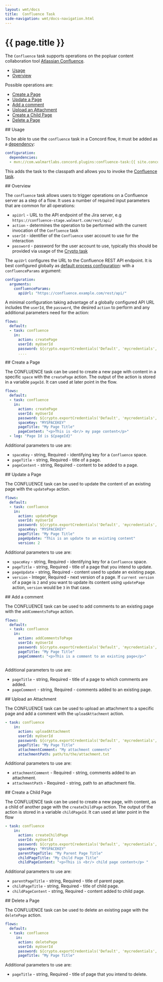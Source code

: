 ```yaml
---
layout: wmt/docs
title:  Confluence Task
side-navigation: wmt/docs-navigation.html
---
```


# {{ page.title }}

The `Confluence` task supports operations on the popluar content collaboration tool
[Atlassian Confluence](https://www.atlassian.com/software/confluence).

- [Usage](#usage)
- [Overview](#overview)

Possible operations are: 

- [Create a Page](#createPage)
- [Update a Page](#updatePage)
- [Add a comment](#addCommentsToPage)
- [Upload an Attachment](#uploadAttachment)
- [Create a Child Page](#createChildPage)
- [Delete a Page](#deletePage)

<a name="usage"/>
## Usage

To be able to use the `confluence` task in a Concord flow, it must be added as a
[dependency](../getting-started/concord-dsl.html#dependencies):

```yaml
configuration:
  dependencies:
  - mvn://com.walmartlabs.concord.plugins:confluence-task:{{ site.concord_plugins_version }}
```

This adds the task to the classpath and allows you to invoke the
[Confluence task](#overview).

<a name="overview"/>
## Overview

The `confluence` task allows users to trigger operations on a Confluence server as a step of
a flow. It uses a number of required input parameters that are common for all
operations:

- `apiUrl` -  URL to the API endpoint of the Jira server, e.g `https://confluence-stage.walmart.com/rest/api/`
- `action` - determines the operation to be performed with the current invocation of the `Confluence` task
- `userId` -  identifier of the `Confluence` user account to use for the interaction
- `password` -  password for the user account to use, typically this should be
provided via usage of the [Crypto task](./crypto.html)

The `apiUrl` configures the URL to the Confluence REST API endpoint. It is best
configured globally as 
[default process configuration](../getting-started/configuration.html#default-process-variable):
with a `confluenceParams` argument:

```yaml
configuration:
  arguments:
    confluenceParams:
      apiUrl: "https://confluence.example.com/rest/api/"
```

A minimal configuration taking advantage of a globally configured API URL
includes the `userId`, the `password`, the desired `action` to perform and any
additional parameters need for the action:

```yaml
flows:
  default:
  - task: confluence
    in:
      action: createPage
      userId: myUserId
      password: ${crypto.exportCredentials('Default', 'mycredentials', null).password}
      ....
```

<a name="createPage"/>
## Create a Page

The CONFLUENCE task can be used to create a new page with content in a specific `space` with the `createPage` action. The output of the action is stored in a variable `pageId`. It
can used at later point in the flow.

```yaml
flows:
  default:
  - task: confluence
    in:
      action: createPage
      userId: myUserId
      password: ${crypto.exportCredentials('Default', 'mycredentials', null).password}
      spaceKey: "MYSPACEKEY"
      pageTitle: "My Page Title"
      pageContent: "<p>This is <br/> my page content</p>"
  - log: "Page Id is ${pageId}"     
```

Additional parameters to use are:

- `spaceKey` - string, Required - identifying key for a `Confluence` space.
- `pageTitle` - string, Required - title of a page.
- `pageContent` - string, Required - content to be added to a page.



<a name="updatePage"/>
## Update a Page

The CONFLUENCE task can be used to update the content of an existing page with the `updatePage` action.

```yaml
flows:
  default:
  - task: confluence
    in:
      action: updatePage
      userId: myUserId
      password: ${crypto.exportCredentials('Default', 'mycredentials', null).password}
      spaceKey: "MYSPACEKEY"
      pageTitle: "My Page Title"
      pageUpdate: "This is an update to an existing content"
      version: 2
```

Additional parameters to use are:

- `spaceKey` - string, Required - identifying key for a `Confluence` space.
- `pageTitle` - string, Required - title of a page that you intend to update.
- `pageUpdate` - string, Required - content used to update an existing page.
- `version` - Integer, Required - next version of a page. If `current version` of a page is `2` and you want to update its content using `updatePage` action, `version` would be `3` in that case.

<a name="addCommentsToPage"/>
## Add a comment

The CONFLUENCE task can be used to add comments to an existing page with the `addCommentsToPage` action.

```yaml
flows:
  default:
  - task: confluence
    in:
      action: addCommentsToPage
      userId: myUserId
      password: ${crypto.exportCredentials('Default', 'mycredentials', null).password}
      pageTitle: "My Page Title"
      pageComment: "<p>This is a comment to an existing page</p>"
      
```

Additional parameters to use are:

- `pageTitle` - string, Required - title of a page to which comments are added.
- `pageComment` - string, Required - comments added to an existing page.

<a name="uploadAttachment"/>
## Upload an Attachment

The CONFLUENCE task can be used to upload an attachment to a specific page and add a comment with the `uploadAttachment` action.

```yaml
- task: confluence
    in:
      action: uploadAttachment
      userId: myUserId
      password: ${crypto.exportCredentials('Default', 'mycredentials', null).password}
      pageTitle: "My Page Title"
      attachmentComment: "My attachment comments"
      attachmentPath: path/to/the/attachment.txt
```

Additional parameters to use are:

- `attachmentComment` - Required - string, comments added to an attachment.
- `attachmentPath` - Required - string, path to an attachment file.

<a name="createChildPage"/>
## Create a Child Page

The CONFLUENCE task can be used to create a new page, with content, as a child of another page with the `createChildPage` action. The output of the action is stored in a variable `childPageId`. It can used at later point in the flow

```yaml
- task: confluence
    in:
      action: createChildPage
      userId: myUserId
      password: ${crypto.exportCredentials('Default', 'mycredentials', null).password}
      spaceKey: "MYSPACEKEY"
      parentPageTitle: "My Parent Page Title"
      childPageTitle: "My Child Page Title"
      childPageContent: "<p>This is <br/> child page content</p> "
```
Additional parameters to use are:

- `parentPageTitle` - string, Required - title of parent page.
- `childPageTitle` - string, Required - title of child page.
- `childPageContent` - string, Required - content added to child page.

<a name="deletePage"/>
## Delete a Page

The CONFLUENCE task can be used to delete an existing page with the `deletePage` action.

```yaml
flows:
  default:
  - task: confluence
     in:
      action: deletePage
      userId: myUserId
      password: ${crypto.exportCredentials('Default', 'mycredentials', null).password}
      pageTitle: "My Page Title"
```

Additional parameters to use are:

- `pageTitle` - string, Required - title of page that you intend to delete.